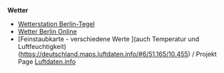 
**Wetter**
- [Wetterstation Berlin-Tegel](https://www.wetterdienst.de/Deutschlandwetter/Berlin/Aktuell/)
- [Wetter Berlin Online](http://www.wetter-berlin-online.de/)
- [Feinstaubkarte - verschiedene Werte ](auch Temperatur und Luftfeuchtigkeit)(https://deutschland.maps.luftdaten.info/#6/51.165/10.455) / Projekt Page [Luftdaten.info](https://luftdaten.info/)
